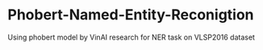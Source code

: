# Phobert-Named-Entity-Reconigtion
Using phobert model by VinAI research for NER task on VLSP2016 dataset

